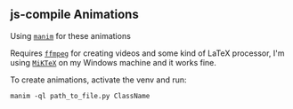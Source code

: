 ## js-compile Animations

Using [`manim`](https://github.com/ManimCommunity/manim/tree/main) for these animations

Requires [`ffmpeg`](https://www.ffmpeg.org/) for creating videos and some kind of LaTeX processor, I'm using [`MiKTeX`](https://miktex.org/) on my Windows machine and it works fine.

To create animations, activate the venv and run:

```
manim -ql path_to_file.py ClassName
```
